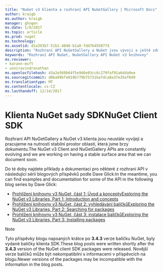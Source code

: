 ```yaml
---
title: "NuGet v3 klienta a rozhraní API NuGetGallery | Microsoft Docs"
author: kraigb
ms.author: kraigb
manager: ghogen
ms.date: 1/9/2017
ms.topic: article
ms.prod: nuget
ms.technology: 
ms.assetid: d1a393b7-51b1-4840-b1a8-fdd76455077d
description: "Rozhraní API NuGetGallery a NuGet jsou vývoji a ještě zdokumentovaných, ale příklady jsou k dispozici na blogu Dave Glick."
keywords: "Rozhraní API NuGet, NuGetGallery API NuGet v3 knihovny"
ms.reviewer:
- karann-msft
- unniravindranathan
ms.openlocfilehash: 43a2e569b64f5e9d6e93cc6c279faf91a6dda9ee
ms.sourcegitcommit: d0ba99bfe019b779b75731bafdca8a37e35ef0d9
ms.translationtype: MT
ms.contentlocale: cs-CZ
ms.lasthandoff: 12/14/2017
---
```

# <a name="nuget-client-sdk"></a><span data-ttu-id="391d0-104">Klienta NuGet sady SDK</span><span class="sxs-lookup"><span data-stu-id="391d0-104">NuGet Client SDK</span></span>

<span data-ttu-id="391d0-105">Rozhraní API NuGetGallery a NuGet v3 klienta jsou neustále vyvíjejí a pracujeme na nutnosti stabilní prostor oblasti, která jsme brzy dokumentu.</span><span class="sxs-lookup"><span data-stu-id="391d0-105">The NuGet v3 Client and NuGetGallery APIs are constantly evolving and we are working on having a stable surface area that we can document soon.</span></span>

<span data-ttu-id="391d0-106">Do té doby najdete příklady a dokumentaci pro některé z rozhraní API v následující sérii blogových příspěvků podle Dave Glick:</span><span class="sxs-lookup"><span data-stu-id="391d0-106">In the meantime, you can find examples and documentation for some of the API in the following blog series by Dave Glick:</span></span>

- [<span data-ttu-id="391d0-107">Prohlížení knihovny v3 NuGet, část 1: Úvod a koncepty</span><span class="sxs-lookup"><span data-stu-id="391d0-107">Exploring the NuGet v3 Libraries, Part 1: Introduction and concepts</span></span>](http://daveaglick.com/posts/exploring-the-nuget-v3-libraries-part-1)
- [<span data-ttu-id="391d0-108">Prohlížení knihovny v3 NuGet, část 2: vyhledávání balíčků</span><span class="sxs-lookup"><span data-stu-id="391d0-108">Exploring the NuGet v3 Libraries, Part 2: Searching for packages</span></span>](http://daveaglick.com/posts/exploring-the-nuget-v3-libraries-part-2)
- [<span data-ttu-id="391d0-109">Prohlížení knihovny v3 NuGet, část 3: instalace balíčků</span><span class="sxs-lookup"><span data-stu-id="391d0-109">Exploring the NuGet v3 Libraries, Part 3: Installing packages</span></span>](http://daveaglick.com/posts/exploring-the-nuget-v3-libraries-part-3)

> [!Note]
> <span data-ttu-id="391d0-110">Tyto příspěvky blogu napsaných krátce po **3.4.3** verze balíčku NuGet, byly vydané balíčky klienta SDK.</span><span class="sxs-lookup"><span data-stu-id="391d0-110">These blog posts were written shortly after the **3.4.3** version of the NuGet client SDK packages were released.</span></span>
> <span data-ttu-id="391d0-111">Novější verze balíčků může být nekompatibilní s informacemi v příspěvcích na blogu.</span><span class="sxs-lookup"><span data-stu-id="391d0-111">Newer versions of the packages may be incompatible with the information in the blog posts.</span></span>
